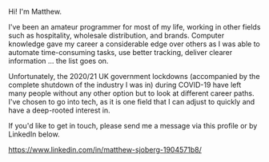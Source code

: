 Hi! I'm Matthew.

I've been an amateur programmer for most of my life, working in other fields such as 
hospitality, wholesale distribution, and brands. Computer knowledge gave my career a considerable
edge over others as I was able to automate time-consuming tasks, use better tracking, 
deliver clearer information ... the list goes on.

Unfortunately, the 2020/21 UK government lockdowns (accompanied by the complete shutdown of the industry I was in) 
during COVID-19 have left many people without any other option but to look at different career paths.
I've chosen to go into tech, as it is one field that I can adjust to quickly and have a 
deep-rooted interest in.

If you'd like to get in touch, please send me a message via this profile or by LinkedIn below.

https://www.linkedin.com/in/matthew-sjoberg-1904571b8/

<!---
mjsjoberg22/mjsjoberg22 is a ✨ special ✨ repository because its `README.md` (this file) appears on your GitHub profile.
You can click the Preview link to take a look at your changes.
--->
